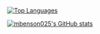 <a href="https://github.com/mbenson025" align="left"><img src="https://github-readme-stats.vercel.app/api/top-langs/?username=mbenson025&langs_count=10&title_color=ADEFD1FF&text_color=f5f5f5&icon_color=14b8a6&bg_color=171717&hide_border=true&locale=en&custom_title=Top%20%Languages" alt="Top Languages" /></a>

<a href="http://www.github.com/mbenson025"><img src="https://github-readme-stats.vercel.app/api?username=mbenson025&show_icons=true&hide=stars,&count_private=true&title_color=ADEFD1FF&text_color=f5f5f5&icon_color=9CC3D5FF&bg_color=171717&hide_border=true&show_icons=true" alt="mbenson025's GitHub stats" /></a>
